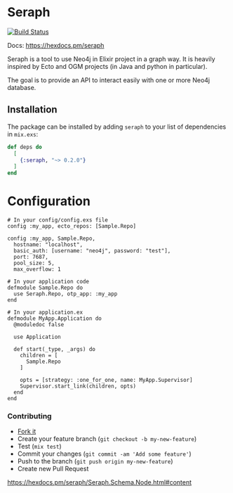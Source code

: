 # Seraph

[![Build Status](https://travis-ci.org/dominique-vassard/seraph.svg?branch=master)](https://travis-ci.org/dominique-vassard/seraph)

Docs: https://hexdocs.pm/seraph

Seraph is a tool to use Neo4j in Elixir project in a graph way.
It is heavily inspired by Ecto and OGM projects (in Java and python in particular).

The goal is to provide an API to interact easily with one or more Neo4j database.

## Installation

The package can be installed by adding `seraph` to your list of dependencies in `mix.exs`:

```elixir
def deps do
  [
    {:seraph, "~> 0.2.0"}
  ]
end
```

# Configuration

```
# In your config/config.exs file
config :my_app, ecto_repos: [Sample.Repo]

config :my_app, Sample.Repo,
  hostname: "localhost",
  basic_auth: [username: "neo4j", password: "test"],
  port: 7687,
  pool_size: 5,
  max_overflow: 1

# In your application code
defmodule Sample.Repo do
  use Seraph.Repo, otp_app: :my_app
end

# In your application.ex
defmodule MyApp.Application do
  @moduledoc false

  use Application

  def start(_type, _args) do
    children = [
      Sample.Repo
    ]

    opts = [strategy: :one_for_one, name: MyApp.Supervisor]
    Supervisor.start_link(children, opts)
  end
end
```

### Contributing

- [Fork it](https://github.com/dominique-vassard/seraph/fork)
- Create your feature branch (`git checkout -b my-new-feature`)
- Test (`mix test`)
- Commit your changes (`git commit -am 'Add some feature'`)
- Push to the branch (`git push origin my-new-feature`)
- Create new Pull Request

https://hexdocs.pm/seraph/Seraph.Schema.Node.html#content
